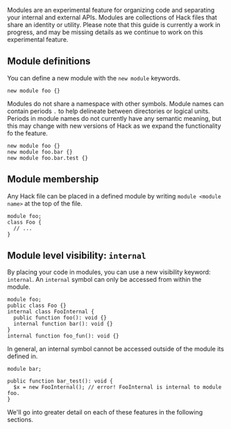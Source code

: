 Modules are an experimental feature for organizing code and separating your internal and external APIs. Modules are collections of Hack files that share an identity or utility. 
Please note that this guide is currently a work in progress, and may be missing details as we continue to work on this experimental feature. 


## Module definitions
You can define a new module with the `new module` keywords.
```hack
new module foo {}
```
Modules do not share a namespace with other symbols. Module names can contain periods `.` to help delineate between directories or logical units. Periods in module names do not currently have any semantic meaning, but this may change with new versions of Hack as we expand the functionality fo the feature. 
```hack
new module foo {}
new module foo.bar {}
new module foo.bar.test {}
```

## Module membership 
Any Hack file can be placed in a defined module by writing `module <module name>` at the top of the file. 
```hack
module foo;
class Foo {
  // ...
}
```

## Module level visibility: `internal`
By placing your code in modules, you can use a new visibility keyword: `internal`. An `internal` symbol can only be accessed from within the module. 
```hack
module foo;
public class Foo {}
internal class FooInternal {
  public function foo(): void {}
  internal function bar(): void {}
}
internal function foo_fun(): void {}
```
In general, an internal symbol cannot be accessed outside of the module its defined in. 


```hack
module bar;

public function bar_test(): void {
  $x = new FooInternal(); // error! FooInternal is internal to module foo. 
}
```

We'll go into greater detail on each of these features in the following sections. 
